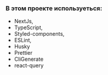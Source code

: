 ### В этом проекте используеться:

- NextJs,
- TypeScript,
- Styled-components,
- ESLint,
- Husky
- Prettier
- CliGenerate
- react-query
